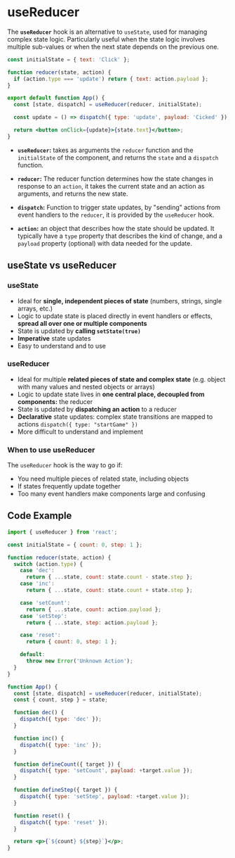 # useReducer

The **`useReducer`** hook is an alternative to `useState`, used for managing complex state logic. Particularly useful when the state logic involves multiple sub-values or when the next state depends on the previous one.

```jsx
const initialState = { text: 'Click' };

function reducer(state, action) {
  if (action.type === 'update') return { text: action.payload };
}

export default function App() {
  const [state, dispatch] = useReducer(reducer, initialState);

  const update = () => dispatch({ type: 'update', payload: 'Cicked' });

  return <button onClick={update}>{state.text}</button>;
}
```

- **`useReducer`:** takes as arguments the `reducer` function and the `initialState` of the component, and returns the `state` and a `dispatch` function.

- **`reducer`:** The reducer function determines how the state changes in response to an `action`, it takes the current state and an action as arguments, and returns the new state.

- **`dispatch`:** Function to trigger state updates, by "sending" actions from event handlers to the `reducer`, it is provided by the `useReducer` hook.

- **`action`:** an object that describes how the state should be updated. It typically have a `type` property that describes the kind of change, and a `payload` property (optional) with data needed for the update.

## useState vs useReducer

### useState

- Ideal for **single, independent pieces of state** (numbers, strings, single arrays, etc.)
- Logic to update state is placed directly in event handlers or effects, **spread all over one or multiple components**
- State is updated by **calling `setState(true)`**
- **Imperative** state updates
- Easy to understand and to use

### useReducer

- Ideal for multiple **related pieces of state and complex state** (e.g. object with many values and nested objects or arrays)
- Logic to update state lives in **one central place, decoupled from components:** the reducer
- State is updated by **dispatching an action** to a reducer
- **Declarative** state updates: complex state transitions are mapped to actions `dispatch({ type: "startGame" })`
- More difficult to understand and implement

### When to use useReducer

The `useReducer` hook is the way to go if:

- You need multiple pieces of related state, including objects
- If states frequently update together
- Too many event handlers make components large and confusing

## Code Example

```jsx
import { useReducer } from 'react';

const initialState = { count: 0, step: 1 };

function reducer(state, action) {
  switch (action.type) {
    case 'dec':
      return { ...state, count: state.count - state.step };
    case 'inc':
      return { ...state, count: state.count + state.step };

    case 'setCount':
      return { ...state, count: action.payload };
    case 'setStep':
      return { ...state, step: action.payload };

    case 'reset':
      return { count: 0, step: 1 };

    default:
      throw new Error('Unknown Action');
  }
}

function App() {
  const [state, dispatch] = useReducer(reducer, initialState);
  const { count, step } = state;

  function dec() {
    dispatch({ type: 'dec' });
  }

  function inc() {
    dispatch({ type: 'inc' });
  }

  function defineCount({ target }) {
    dispatch({ type: 'setCount', payload: +target.value });
  }

  function defineStep({ target }) {
    dispatch({ type: 'setStep', payload: +target.value });
  }

  function reset() {
    dispatch({ type: 'reset' });
  }

  return <p>{`${count} ${step}`}</p>;
}
```

